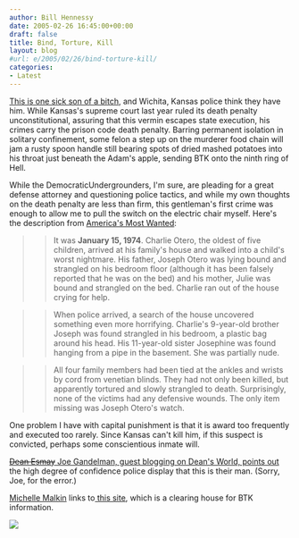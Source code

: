 ```yaml
---
author: Bill Hennessy
date: 2005-02-26 16:45:00+00:00
draft: false
title: Bind, Torture, Kill
layout: blog
#url: e/2005/02/26/bind-torture-kill/
categories:
- Latest
---
```


[This is one sick son of a bitch](https://www.msnbc.msn.com/id/6988048/), and Wichita, Kansas police think they have him. While Kansas's supreme court last year ruled its death penalty unconstitutional, assuring that this vermin escapes state execution, his crimes carry the prison code death penalty. Barring permanent isolation in solitary confinement, some felon a step up on the murderer food chain will jam a rusty spoon handle still bearing spots of dried mashed potatoes into his throat just beneath the Adam's apple, sending BTK onto the ninth ring of Hell.




While the DemocraticUndergrounders, I'm sure, are pleading for a great defense attorney and questioning police tactics, and while my own thoughts on the death penalty are less than firm, this gentleman's first crime was enough to allow me to pull the switch on the electric chair myself. Here's the description from [America's Most Wanted](https://www.amw.com/fugitives/case.cfm?id=26563):




> 

> 
> > 

>> 
>> It was **January 15, 1974**. Charlie Otero, the oldest of five children, arrived at his family's house and walked into a child's worst nightmare. His father, Joseph Otero was lying bound and strangled on his bedroom floor (although it has been falsely reported that he was on the bed) and his mother, Julie was bound and strangled on the bed. Charlie ran out of the house crying for help.
>> 
>> 

>> 
>> When police arrived, a search of the house uncovered something even more horrifying. Charlie's 9-year-old brother Joseph was found strangled in his bedroom, a plastic bag around his head. His 11-year-old sister Josephine was found hanging from a pipe in the basement. She was partially nude. 
>> 
>> 

>> 
>> All four family members had been tied at the ankles and wrists by cord from venetian blinds. They had not only been killed, but apparently tortured and slowly strangled to death. Surprisingly, none of the victims had any defensive wounds. The only item missing was Joseph Otero's watch.
>> 
>> 
> 
> 




One problem I have with capital punishment is that it is award too frequently and executed too rarely. Since Kansas can't kill him, if this suspect is convicted, perhaps some conscientious inmate will.




[<strike>Dean Esmay</strike> Joe Gandelman, guest blogging on Dean's World, points out ](https://www.deanesmay.com/posts/1109437285.shtml)the high degree of confidence police display that this is their man. (Sorry, Joe, for the error.)




[Michelle Malkin](https://michellemalkin.com/archives/001603.htm) links to[ this site](https://btk-profiles.blogspot.com/2005/02/btk-2004-2005-communications.html), which is a clearing house for BTK information.




![](https://blog.billhennessy.com/aggbug.aspx?PostID=1236)


